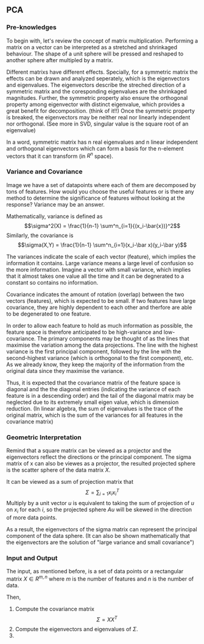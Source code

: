 ## PCA

### Pre-knowledges
To begin with, let's review the concept of matrix multiplication. Performing a matrix on a vector can be interpreted as a stretched and shrinkaged behaviour. The shape of a unit sphere will be pressed and reshaped to another sphere after multipled by a matrix. 

Different matrixs have different effects. Specially, for a symmetric matrix the effects can be drawn and analyzed seperately, which is the eigenvectors and eigenvalues. The eigenvectors describe the streched direction of a symmetric matrix and the coresponding eigenvalues are the shrinkaged magnitudes. Further, the symmetric property also ensure the orthogonal property among eigenvector with distinct eigenvalue, which provides a great benefit for decomposition. (think of it!!) Once the symmetric property is breaked, the eigenvectors may be neither real nor linearly independent nor orthogonal. (See more in SVD, singular value is the square root of an eigenvalue)

In a word, symmetric matrix has n real eigenvalues and n linear independent and orthogonal eigenvectors which can form a basis for the n-element vectors that it can transform (in $R^n$ space). 

### Variance and Covariance
Image we have a set of datapoints where each of them are decomposed by tons of features. How would you choose the useful features or is there any method to determine the significance of features without looking at the response? Variance may be an answer.

Mathematically, variance is defined as 
$$\sigma^2(X) = \frac{1}{n-1} \sum^n_{i=1}{(x_i-\bar{x})}^2$$
Similarly, the covariance is 
$$\sigma(X,Y) = \frac{1}{n-1} \sum^n_{i=1}(x_i-\bar x)(y_i-\bar y)$$

The variances indicate the scale of each vector (feature), which implies the information it contains. Large variance means a large level of confusion so the more information. Imagine a vector with small variance, which implies that it almost takes one value all the time and it can be degnerated to a constant so contains no information.

Covariance indicates the amount of rotation (overlap) between the two vectors (features), which is expected to be small. If two features have large covariance, they are highly dependent to each other and therfore are able to be degenerated to one feature.

In order to allow each feature to hold as much information as possible, the feature space is therefore anticipated to be high-variance and low-covariance. The primary components may be thought of as the lines that maximise the variation among the data projections. The line with the highest variance is the first principal component, followed by the line with the second-highest variance (which is orthogonal to the first component), etc. As we already know, they keep the majority of the information from the original data since they maximise the variance. 

Thus, it is expected that the covariance matrix of the feature space is diagonal and the the diagonal entries (indicating the variance of each feature is in a descending order) and the tail of the diagonal matrix may be neglected due to its extremely small eigen value, which is dimension reduction. (In linear algebra, the sum of eigenvalues is the trace of the original matrix, which is the sum of the variances for all features in the covariance matrix)

### Geometric Interpretation

Remind that a square matrix can be viewed as a projector and the eigenvectors reflect the directions or the principal component. The sigma matrix of x can also be viewes as a projector, the resulted projected sphere is the scatter sphere of the data matrix $X$. 

It can be viewed as a sum of projection matrix that $$\Sigma=\sum_{i=1}x_ix_i^T$$
Multiply by a unit vector $u$ is equivalent to taking the sum of projection of $u$ on $x_i$ for each $i$, so the projected sphere $Au$ will be skewed in the direction of more data points.

As a result, the eigenvectors of the sigma matrix can represent the principal component of the data sphere. (It can also be shown mathematically that the eigenvectors are the solution of "large variance and small covariance")


### Input and Output

The input, as mentioned before, is a set of data points or a rectangular matrix $X \in R^{m,n}$ where $m$ is the number of features and $n$ is the number of data.

Then, 

1. Compute the covariance matrix $$\Sigma=XX^T$$
2. Compute the eigenvectors and eigenvalues of $\Sigma$.
3.  




